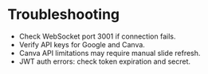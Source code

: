 
# Troubleshooting

- Check WebSocket port 3001 if connection fails.
- Verify API keys for Google and Canva.
- Canva API limitations may require manual slide refresh.
- JWT auth errors: check token expiration and secret.
